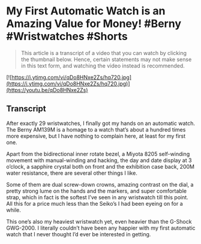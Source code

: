 # My First Automatic Watch is an Amazing Value for Money! #Berny #Wristwatches #Shorts

> This article is a transcript of a video that you can watch by clicking the thumbnail below. Hence, certain statements may not make sense in this text form, and watching the video instead is recommended.

[![https://i.ytimg.com/vi/qDo8HNxe2Zs/hq720.jpg](https://i.ytimg.com/vi/qDo8HNxe2Zs/hq720.jpg)](https://youtu.be/qDo8HNxe2Zs)

## Transcript

After exactly 29 wristwatches, I finally got my hands on an automatic watch. The Berny AM139M is a homage to a watch that’s about a hundred times more expensive, but I have nothing to complain here, at least for my first one.

Apart from the bidirectional inner rotate bezel, a Miyota 8205 self-winding movement with manual-winding and hacking, the day and date display at 3 o’clock, a sapphire crystal both on front and the exhibition case back, 200M water resistance, there are several other things I like.

Some of them are dual screw-down crowns, amazing contrast on the dial, a pretty strong lume on the hands and the markers, and super comfortable strap, which in fact is the softest I’ve seen in any wristwatch till this point. All this for a price much less than the Seiko’s I had been eyeing on for a while.

This one’s also my heaviest wristwatch yet, even heavier than the G-Shock GWG-2000. I literally couldn’t have been any happier with my first automatic watch that I never thought I’d ever be interested in getting.
